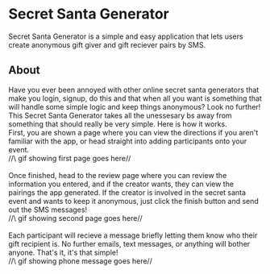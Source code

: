 # Secret Santa Generator
Secret Santa Generator is a simple and easy application that lets users create anonymous gift giver and gift reciever pairs by SMS.

## About
Have you ever been annoyed with other online secret santa generators that make you login, signup, do this and that when all you want is something that will handle some simple logic and keep things anonymous? Look no further! This Secret Santa Generator takes all the unessesary bs away from something that should really be very simple. Here is how it works.
<br/>
First, you are shown a page where you can view the directions if you aren't familiar with the app, or head straight into adding participants onto your event.
<br/>
/\/\ gif showing first page goes here/\/\
<br/>
Once finished, head to the review page where you can review the information you entered, and if the creator wants, they can view the pairings the app generated. If the creator is involved in the secret santa event and wants to keep it anonymous, just click the finish button and send out the SMS messages!
<br/>
/\/\ gif showing second page goes here/\/\
<br/>
Each participant will recieve a message briefly letting them know who their gift recipient is. No further emails, text messages, or anything will bother anyone. That's it, it's that simple!
<br/>
/\/\ gif showing phone message goes here/\/\
<br/>
